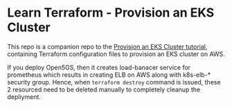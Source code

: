 # Learn Terraform - Provision an EKS Cluster

This repo is a companion repo to the [Provision an EKS Cluster tutorial](https://developer.hashicorp.com/terraform/tutorials/kubernetes/eks), containing
Terraform configuration files to provision an EKS cluster on AWS.

If you deploy Open5GS, then it creates load-banacer service for prometheus which results in creating ELB on AWS along with k8s-elb-* security group.
Hence, when `terraform destroy` command is issued, these 2 resourced need to be deleted manually to completely cleanup the depliyment.
